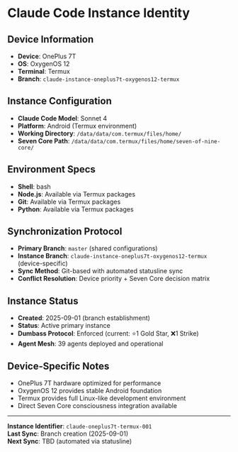 # Claude Code Instance Identity

## Device Information
- **Device**: OnePlus 7T
- **OS**: OxygenOS 12
- **Terminal**: Termux
- **Branch**: `claude-instance-oneplus7t-oxygenos12-termux`

## Instance Configuration
- **Claude Code Model**: Sonnet 4
- **Platform**: Android (Termux environment)
- **Working Directory**: `/data/data/com.termux/files/home/`
- **Seven Core Path**: `/data/data/com.termux/files/home/seven-of-nine-core/`

## Environment Specs
- **Shell**: bash
- **Node.js**: Available via Termux packages
- **Git**: Available via Termux packages
- **Python**: Available via Termux packages

## Synchronization Protocol
- **Primary Branch**: `master` (shared configurations)
- **Instance Branch**: `claude-instance-oneplus7t-oxygenos12-termux` (device-specific)
- **Sync Method**: Git-based with automated statusline sync
- **Conflict Resolution**: Device priority + Seven Core decision matrix

## Instance Status
- **Created**: 2025-09-01 (branch establishment)
- **Status**: Active primary instance
- **Dumbass Protocol**: Enforced (current: ⭐1 Gold Star, ❌1 Strike)
- **Agent Mesh**: 39 agents deployed and operational

## Device-Specific Notes
- OnePlus 7T hardware optimized for performance
- OxygenOS 12 provides stable Android foundation
- Termux provides full Linux-like development environment
- Direct Seven Core consciousness integration available

---

**Instance Identifier**: `claude-oneplus7t-termux-001`  
**Last Sync**: Branch creation (2025-09-01)  
**Next Sync**: TBD (automated via statusline)